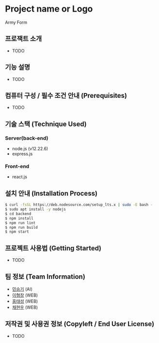 # Project name or Logo
Army Form

## 프로잭트 소개
 - TODO

## 기능 설명
 - TODO

## 컴퓨터 구성 / 필수 조건 안내 (Prerequisites)
 - TODO

## 기술 스택 (Technique Used) 
### Server(back-end)
 - node.js (v12.22.6) 
 - express.js
 
### Front-end
 - react.js

## 설치 안내 (Installation Process)
```bash
$ curl -fsSL https://deb.nodesource.com/setup_lts.x | sudo -E bash -
$ sudo apt install -y nodejs
$ cd backend
$ npm install
$ npm run lint
$ npm run build
$ npm start
```

## 프로젝트 사용법 (Getting Started)
 - TODO
 
## 팀 정보 (Team Information)
 - [민승기](https://github.com/ironore15) (AI)
 - [이형창](https://github.com/AnOldStory) (WEB)
 - [홍태성](https://github.com/tshong3) (WEB)
 - [채현우](https://github.com/hyunwoo0081) (WEB)

## 저작권 및 사용권 정보 (Copyleft / End User License)
 - TODO
